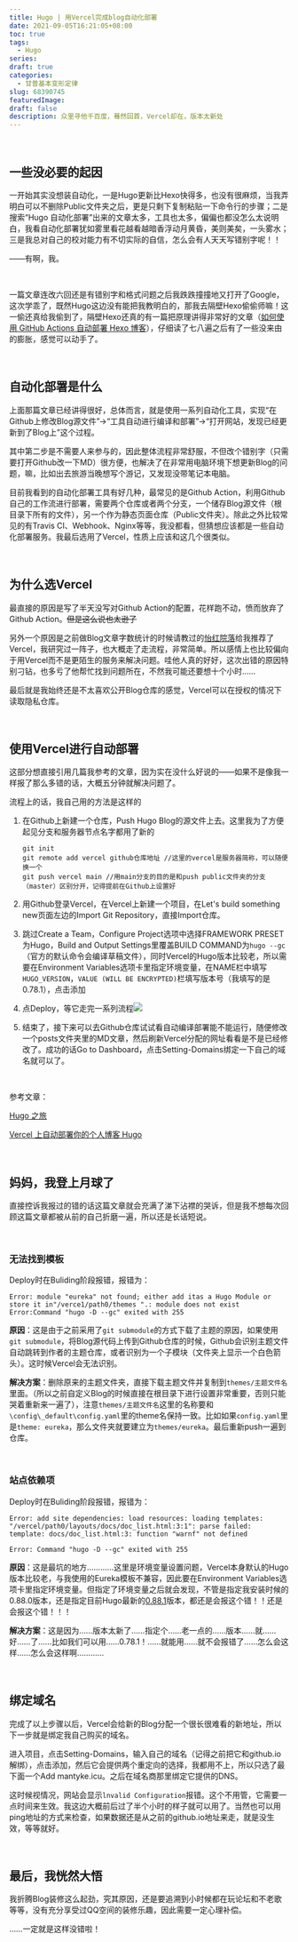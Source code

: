```yaml
---
title: Hugo | 用Vercel完成blog自动化部署
date: 2021-09-05T16:21:05+08:00
toc: true
tags:
  - Hugo
series:
draft: true
categories:
  - 甘普基本变形定律
slug: 68390745
featuredImage:
draft: false
description: 众里寻他千百度，蓦然回首，Vercel却在，版本太新处
---
```




​	

## 一些没必要的起因

一开始其实没想装自动化，一是Hugo更新比Hexo快得多，也没有很麻烦，当我弄明白可以不删除Public文件夹之后，更是只剩下复制粘贴一下命令行的步骤；二是搜索“Hugo 自动化部署”出来的文章太多，工具也太多，偏偏也都没怎么太说明白，我看自动化部署犹如雾里看花越看越暗香浮动月黄昏，美则美矣，一头雾水；三是我总对自己的校对能力有不切实际的自信，怎么会有人天天写错别字呢！！

——有啊，我。

<br />

一篇文章连改六回还是有错别字和格式问题之后我跌跌撞撞地又打开了Google，这次学乖了，既然Hugo这边没有能把我教明白的，那我去隔壁Hexo偷偷师嘛！这一偷还真给我偷到了，隔壁Hexo还真的有一篇把原理讲得非常好的文章（[如何使用 GitHub Actions 自动部署 Hexo 博客](https://juejin.cn/post/6943895271751286821)），仔细读了七八遍之后有了一些没来由的膨胀，感觉可以动手了。

​	

## 自动化部署是什么

上面那篇文章已经讲得很好，总体而言，就是使用一系列自动化工具，实现“在Github上修改Blog源文件”→“工具自动进行编译和部署”→“打开网站，发现已经更新到了Blog上”这个过程。

其中第二步是不需要人来参与的，因此整体流程非常舒服，不但改个错别字（只需要打开Github改一下MD）很方便，也解决了在非常用电脑环境下想更新Blog的问题，嘛，比如出去旅游当晚想写个游记，又发现没带笔记本电脑。

目前我看到的自动化部署工具有好几种，最常见的是Github Action，利用Github自己的工作流进行部署，需要两个仓库或者两个分支，一个储存Blog源文件（根目录下所有的文件），另一个作为静态页面仓库（Public文件夹）。除此之外比较常见的有Travis CI、Webhook、Nginx等等，我没都看，但猜想应该都是一些自动化部署服务。我最后选用了Vercel，性质上应该和这几个很类似。

​	

## 为什么选Vercel

最直接的原因是写了半天没写对Github Action的配置，花样跑不动，愤而放弃了Github Action。~~但是这么说也太逊了~~

另外一个原因是之前做Blog文章字数统计的时候请教过的[怡红院落](https://imnerd.org/)给我推荐了Vercel，我研究过一阵子，也大概走了走流程，非常简单。所以感情上也比较偏向于用Vercel而不是更陌生的服务来解决问题。哇他人真的好好，这次出错的原因特别刁钻，也多亏了他帮忙找到问题所在，不然我可能还要想十个小时……

最后就是我始终还是不太喜欢公开Blog仓库的感觉，Vercel可以在授权的情况下读取隐私仓库。

​	

## 使用Vercel进行自动部署

这部分想直接引用几篇我参考的文章，因为实在没什么好说的——如果不是像我一样报了那么多错的话，大概五分钟就解决问题了。

流程上的话，我自己用的方法是这样的

1. 在Github上新建一个仓库，Push Hugo Blog的源文件上去。这里我为了方便起见分支和服务器节点名字都用了新的

   ```
   git init
   git remote add vercel github仓库地址 //这里的vercel是服务器简称，可以随便换一个
   git push vercel main //用main分支的目的是和push public文件夹的分支（master）区别分开，记得提前在Github上设置好
   ```

2. 用Github登录Vercel，在Vercel上新建一个项目，在Let's build something new页面左边的Import Git Repository，直接Import仓库。

3. 跳过Create a Team，Configure Project选项中选择FRAMEWORK PRESET为Hugo，Build and Output Settings里覆盖BUILD COMMAND为`hugo --gc`（官方的默认命令会编译草稿文件），同时Vercel的Hugo版本比较老，所以需要在Environment Variables选项卡里指定环境变量，在NAME栏中填写`HUGO_VERSION`，`VALUE (WILL BE ENCRYPTED)`栏填写版本号（我填写的是0.78.1），点击添加

4. 点Deploy，等它走完一系列流程![](https://res.cloudinary.com/mantyke/image/upload/v1630839455/20210905_tiku1z.png)

5. 结束了，接下来可以去Github仓库试试看自动编译部署能不能运行，随便修改一个posts文件夹里的MD文章，然后刷新Vercel分配的网址看看是不是已经修改了。成功的话Go to Dashboard，点击Setting-Domains绑定一下自己的域名就可以了。



​	



参考文章：

[Hugo 之旅](https://imnerd.org/hugo-start.html)

[Vercel 上自动部署你的个人博客 Hugo](https://segmentfault.com/a/1190000040063325)

​	

## 妈妈，我登上月球了

直接控诉我报过的错的话这篇文章就会充满了涕下沾襟的哭诉，但是我不想每次回顾这篇文章都被从前的自己折磨一遍，所以还是长话短说。

​	

### 无法找到模板

Deploy时在Buliding阶段报错，报错为：

```
Error: module "eureka" not found; either add itas a Hugo Module or store it in"/verce1/path0/themes ".: module does not exist
Error:Command "hugo -D --gc" exited with 255
```

**原因**：这是由于之前采用了`git submodule`的方式下载了主题的原因，如果使用`git submodule`，将Blog源代码上传到Github仓库的时候，Github会识别主题文件自动跳转到作者的主题仓库，或者识别为一个子模块（文件夹上显示一个白色箭头）。这时候Vercel会无法识别。

**解决方案**：删除原来的主题文件夹，直接下载主题文件并复制到`themes/主题文件名`里面。（所以之前自定义Blog的时候直接在根目录下进行设置非常重要，否则只能哭着重新来一遍了），注意`themes/主题文件名`这里的名称要和`\config\_default\config.yaml`里的theme名保持一致。比如如果`config.yaml`里是`theme: eureka`，那么文件夹就要建立为`themes/eureka`。最后重新push一遍到仓库。

​	

### 站点依赖项

Deploy时在Buliding阶段报错，报错为：

```
Error: add site dependencies: load resources: loading templates: "/vercel/path0/layouts/docs/doc_list.html:3:1": parse failed: template: docs/doc_list.html:3: function "warnf" not defined

Error: Command "hugo -D --gc" exited with 255
```

**原因**：这是最坑的地方…………这里是环境变量设置问题，Vercel本身默认的Hugo版本比较老，与我使用的Eureka模板不兼容，因此要在Environment Variables选项卡里指定环境变量。但指定了环境变量之后就会发现，不管是指定我安装时候的0.88.0版本，还是指定目前Hugo最新的[0.88.1](https://gohugo.io/news/0.88.1-relnotes/)版本，都还是会报这个错！！还是会报这个错！！！

**解决方案**：这是因为……版本太新了……指定个……老一点的……版本……就……好……了……比如我们可以用……0.78.1！……就能用……就不会报错了……怎么会这样……怎么会这样啊…………

​	

## 绑定域名

完成了以上步骤以后，Vercel会给新的Blog分配一个很长很难看的新地址，所以下一步就是绑定我自己购买的域名。

进入项目，点击Setting-Domains，输入自己的域名（记得之前把它和github.io解绑），点击添加，然后它会提供两个重定向的选择，我都用不上，所以只选了最下面一个Add mantyke.icu。之后在域名商那里绑定它提供的DNS。

这时候视情况，网站会显示`lnvalid Configuration`报错。这个不用管，它需要一点时间来生效。我这边大概前后过了半个小时的样子就可以用了。当然也可以用ping地址的方式来检查，如果数据还是从之前的github.io地址来走，就是没生效，等等就好。

​	

## 最后，我恍然大悟

我折腾Blog装修这么起劲，究其原因，还是要追溯到小时候都在玩论坛和不老歌等等，没有充分享受过QQ空间的装修乐趣，因此需要一定心理补偿。

……一定就是这样没错啦！

​	

